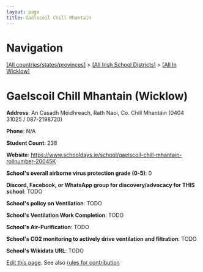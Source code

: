 ```yaml
---
layout: page
title: Gaelscoil Chill Mhantain
---
```

# Navigation

[[All countries/states/provinces]](../../..) > [[All Irish School Districts]](../..) > [[All In Wicklow]](..)

# Gaelscoil Chill Mhantain (Wicklow)

**Address**: An Casadh Meidhreach, Rath Naoi, Co. Chill Mhantáin (0404 31025 / 087-2198720)

**Phone**: N/A

**Student Count**: 238

**Website**: <https://www.schooldays.ie/school/gaelscoil-chill-mhantain-rollnumber-20045K>

**School's overall airborne virus protection grade (0-5)**: 0

**Discord, Facebook, or WhatsApp group for discovery/advocacy for THIS school**: TODO

**School's policy on Ventilation**: TODO

**School's Ventilation Work Completion**: TODO

**School's Air-Purification**: TODO

**School's CO2 monitoring to actively drive ventilation and filtration**: TODO

**School's Wikidata URL**: TODO


[Edit this page](https://github.com/ventilate-schools/Ireland/edit/main/./Wicklow/Gaelscoil_Chill_Mhantain.md). See also [rules for contribution](../../../contribution-rules/)